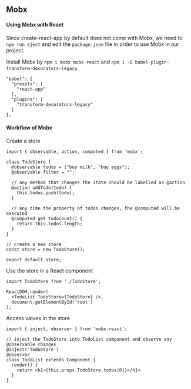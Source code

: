 ## Mobx

#### Using Mobx with React

Since create-react-app by default does not come with Mobx, we need to `npm run eject` and edit the `package.json` file in order to use Mobx in our project.

Install Mobx by `npm i mobx mobx-react` and `npm i -D babel-plugin-transform-decorators-legacy`.

```
"babel": {
  "presets": [
    "react-app"
  ],
  "plugins": [
    "transform-decorators-legacy"
  ]  
},
```

#### Workflow of Mobx

Create a store

```
import { observable, action, computed } from 'mobx';

class TodoStore {
  @observable todos = ["buy milk", "buy eggs"];
  @observable filter = "";
  
  // any method that changes the state should be labelled as @action
  @action addTodo(todo) {
    this.todos.push(todo);
  }
  
  // any time the property of todos changes, the @computed will be executed
  @computed get todoCount() {
    return this.todos.length;
  }
}

// create a new store
const store = new TodoStore();

export default store;
```

Use the store in a React component

```
import TodoStore from './TodoStore';

ReactDOM.render(
  <TodoList TodoStore={TodoStore} />, 
  document.getElementById('root')
);
```

Access values in the store

```
import { inject, observer } from 'mobx-react';

// inject the TodoStore into TodoList component and observe any @observable changes
@inject('TodoStore')
@observer
class TodoList extends Component {
  render() {
    return <h1>{this.props.TodoStore.todos[0]}</h1>
  }
}
```
